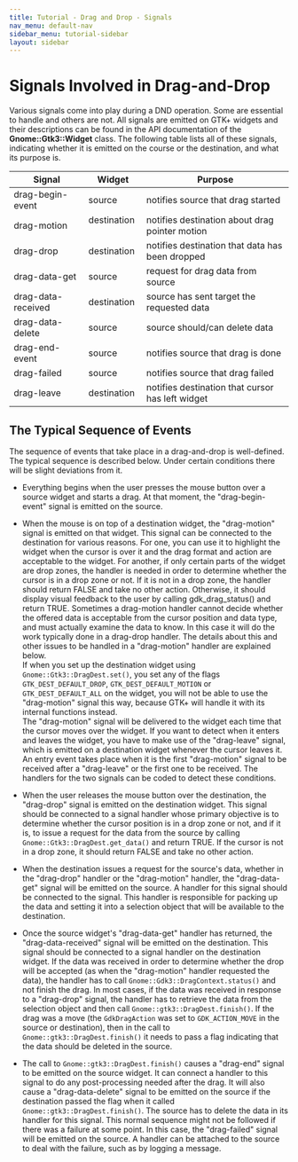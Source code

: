 ```yaml
---
title: Tutorial - Drag and Drop - Signals
nav_menu: default-nav
sidebar_menu: tutorial-sidebar
layout: sidebar
---
```


# Signals Involved in Drag-and-Drop

Various signals come into play during a DND operation. Some are essential to handle and others are not. All signals are emitted on GTK+ widgets and their descriptions can be found in the API documentation of the **Gnome::Gtk3::Widget** class. The following table lists all of these signals, indicating whether it is emitted on the course or the destination, and what its purpose is.

| Signal | Widget | Purpose |
|--------|--------|---------|
drag-begin-event | source | notifies source that drag started
drag-motion | destination &nbsp; | notifies destination about drag pointer motion
drag-drop | destination | notifies destination that data has been dropped
drag-data-get | source | request for drag data from source
drag-data-received | destination | source has sent target the requested data
drag-data-delete | source | source should/can delete data
drag-end-event | source | notifies source that drag is done
drag-failed | source | notifies source that drag failed
drag-leave | destination | notifies destination that cursor has left widget

## The Typical Sequence of Events

The sequence of events that take place in a drag-and-drop is well-defined. The typical sequence is described below. Under certain conditions there will be slight deviations from it.

* Everything begins when the user presses the mouse button over a source widget and starts a drag. At that moment, the "drag-begin-event" signal is emitted on the source.

* When the mouse is on top of a destination widget, the "drag-motion" signal is emitted on that widget. This signal can be connected to the destination for various reasons. For one, you can use it to highlight the widget when the cursor is over it and the drag format and action are acceptable to the widget. For another, if only certain parts of the widget are drop zones, the handler is needed in order to determine whether the cursor is in a drop zone or not.  If it is not in a drop zone, the handler should return FALSE and take no other action. Otherwise, it should display visual feedback to the user by calling gdk_drag_status() and return TRUE. Sometimes a drag-motion handler cannot decide whether the offered data is acceptable from the cursor position and data type, and must actually examine the data to know. In this case it will do the work typically done in a drag-drop handler. The details about this and other issues to be handled in a "drag-motion" handler are explained below. <br/>
  If when you set up the destination widget using `Gnome::Gtk3::DragDest.set()`, you set any of the flags `GTK_DEST_DEFAULT_DROP`, `GTK_DEST_DEFAULT_MOTION` or `GTK_DEST_DEFAULT_ALL` on the widget, you will not be able to use the "drag-motion" signal this way, because GTK+ will handle it with its internal functions instead. <br/>
  The "drag-motion" signal will be delivered to the widget each time that the cursor moves over the widget. If you want to detect when it enters and leaves the widget, you have to make use of the "drag-leave" signal, which is emitted on a destination widget whenever the cursor leaves it. An entry event takes place when it is the first "drag-motion" signal to be received after a "drag-leave" or the first one to be received. The handlers for the two signals can be coded to detect these conditions.

* When the user releases the mouse button over the destination, the "drag-drop" signal is emitted on the destination widget. This signal should be connected to a signal handler whose primary objective is to determine whether the cursor position is in a drop zone or not, and if it is, to issue a request for the data from the source by calling `Gnome::Gtk3::DragDest.get_data()` and return TRUE. If the cursor is not in a drop zone, it should return FALSE and take no other action.

* When the destination issues a request for the source's data, whether in the "drag-drop" handler or the "drag-motion" handler, the "drag-data-get" signal will be emitted on the source. A handler for this signal should be connected to the signal. This handler is responsible for packing up the data and setting it into a selection object that will be available to the destination.

* Once the source widget's "drag-data-get" handler has returned, the "drag-data-received" signal will be emitted on the destination. This signal should be connected to a signal handler on the destination widget. If the data was received in order to determine whether the drop will be accepted (as when the "drag-motion" handler requested the data), the handler has to call `Gnome::Gdk3::DragContext.status()` and not finish the drag. In most cases, if the data was received in response to a "drag-drop" signal, the handler has to retrieve the data from the selection object and then call `Gnome::gtk3::DragDest.finish()`. If the drag was a move (the `GdkDragAction` was set to `GDK_ACTION_MOVE` in the source or destination), then in the call to `Gnome::gtk3::DragDest.finish()` it needs to pass a flag indicating that the data should be deleted in the source.

* The call to `Gnome::gtk3::DragDest.finish()` causes a "drag-end" signal to be emitted on the source widget. It can connect a handler to this signal to do any post-processing needed after the drag. It will also cause a "drag-data-delete" signal to be emitted on the source if the destination passed the flag when it called `Gnome::gtk3::DragDest.finish()`. The source has to delete the data in its handler for this signal. This normal sequence might not be followed if there was a failure at some point. In this case, the "drag-failed" signal will be emitted on the source. A handler can be attached to the source to deal with the failure, such as by logging a message.

